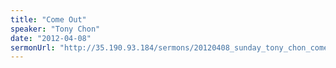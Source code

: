 ```yaml
---
title: "Come Out"
speaker: "Tony Chon"
date: "2012-04-08"
sermonUrl: "http://35.190.93.184/sermons/20120408_sunday_tony_chon_come_out.mp3"
---
```


